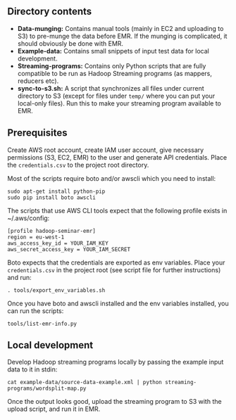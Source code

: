 
## Directory contents

- **Data-munging:** Contains manual tools (mainly in EC2 and uploading to S3) to pre-munge the data before EMR. If the munging is complicated, it should obviously be done with EMR.
- **Example-data:** Contains small snippets of input test data for local development.
- **Streaming-programs:** Contains only Python scripts that are fully compatible to be run as Hadoop Streaming programs (as mappers, reducers etc).
- **sync-to-s3.sh:** A script that synchronizes all files under current directory to S3 (except for files under `temp/` where you can put your local-only files). Run this to make your streaming program available to EMR.

## Prerequisites

Create AWS root account, create IAM user account, give necessary permissions (S3, EC2, EMR) to the user and generate API credentials. Place the `credentials.csv` to the project root directory.

Most of the scripts require boto and/or awscli which you need to install:

    sudo apt-get install python-pip
    sudo pip install boto awscli

The scripts that use AWS CLI tools expect that the following profile exists in ~/.aws/config:

    [profile hadoop-seminar-emr]
    region = eu-west-1
    aws_access_key_id = YOUR_IAM_KEY
    aws_secret_access_key = YOUR_IAM_SECRET

Boto expects that the credentials are exported as env variables. Place your `credentials.csv` in the project root (see script file for further instructions) and run:

    . tools/export_env_variables.sh

Once you have boto and awscli installed and the env variables installed, you can run the scripts:

    tools/list-emr-info.py

## Local development

Develop Hadoop streaming programs locally by passing the example input data to it in stdin:

    cat example-data/source-data-example.xml | python streaming-programs/wordsplit-map.py

Once the output looks good, upload the streaming program to S3 with the upload script, and run it in EMR.
